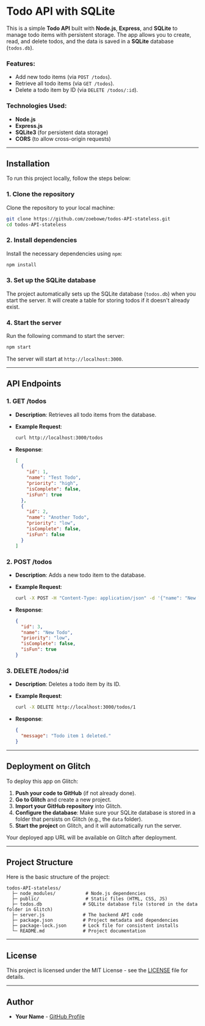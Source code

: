 
# Todo API with SQLite

This is a simple **Todo API** built with **Node.js**, **Express**, and **SQLite** to manage todo items with persistent storage. The app allows you to create, read, and delete todos, and the data is saved in a **SQLite** database (`todos.db`). 

### Features:
- Add new todo items (via `POST /todos`).
- Retrieve all todo items (via `GET /todos`).
- Delete a todo item by ID (via `DELETE /todos/:id`).

### Technologies Used:
- **Node.js**
- **Express.js**
- **SQLite3** (for persistent data storage)
- **CORS** (to allow cross-origin requests)

---

## Installation

To run this project locally, follow the steps below:

### 1. Clone the repository

Clone the repository to your local machine:

```bash
git clone https://github.com/zoebowe/todos-API-stateless.git
cd todos-API-stateless
```

### 2. Install dependencies

Install the necessary dependencies using `npm`:

```bash
npm install
```

### 3. Set up the SQLite database

The project automatically sets up the SQLite database (`todos.db`) when you start the server. It will create a table for storing todos if it doesn't already exist.

### 4. Start the server

Run the following command to start the server:

```bash
npm start
```

The server will start at `http://localhost:3000`.

---

## API Endpoints

### 1. **GET /todos**
- **Description**: Retrieves all todo items from the database.
- **Example Request**:
  ```bash
  curl http://localhost:3000/todos
  ```

- **Response**:
  ```json
  [
    {
      "id": 1,
      "name": "Test Todo",
      "priority": "high",
      "isComplete": false,
      "isFun": true
    },
    {
      "id": 2,
      "name": "Another Todo",
      "priority": "low",
      "isComplete": false,
      "isFun": false
    }
  ]
  ```

### 2. **POST /todos**
- **Description**: Adds a new todo item to the database.
- **Example Request**:
  ```bash
  curl -X POST -H "Content-Type: application/json" -d '{"name": "New Todo", "priority": "low", "isFun": true}' http://localhost:3000/todos
  ```

- **Response**:
  ```json
  {
    "id": 3,
    "name": "New Todo",
    "priority": "low",
    "isComplete": false,
    "isFun": true
  }
  ```

### 3. **DELETE /todos/:id**
- **Description**: Deletes a todo item by its ID.
- **Example Request**:
  ```bash
  curl -X DELETE http://localhost:3000/todos/1
  ```

- **Response**:
  ```json
  {
    "message": "Todo item 1 deleted."
  }
  ```

---

## Deployment on Glitch

To deploy this app on Glitch:

1. **Push your code to GitHub** (if not already done).
2. **Go to Glitch** and create a new project.
3. **Import your GitHub repository** into Glitch.
4. **Configure the database**: Make sure your SQLite database is stored in a folder that persists on Glitch (e.g., the `data` folder).
5. **Start the project** on Glitch, and it will automatically run the server.

Your deployed app URL will be available on Glitch after deployment.

---

## Project Structure

Here is the basic structure of the project:

```
todos-API-stateless/
  ├─ node_modules/           # Node.js dependencies
  ├─ public/                 # Static files (HTML, CSS, JS)
  ├─ todos.db               # SQLite database file (stored in the data folder in Glitch)
  ├─ server.js              # The backend API code
  ├─ package.json           # Project metadata and dependencies
  ├─ package-lock.json      # Lock file for consistent installs
  └─ README.md              # Project documentation
```

---

## License

This project is licensed under the MIT License - see the [LICENSE](LICENSE) file for details.

---

## Author

- **Your Name** - [GitHub Profile](https://github.com/zoebowe)
